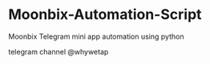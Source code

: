 # Moonbix-Automation-Script
Moonbix Telegram mini app automation using python

telegram channel @whywetap
